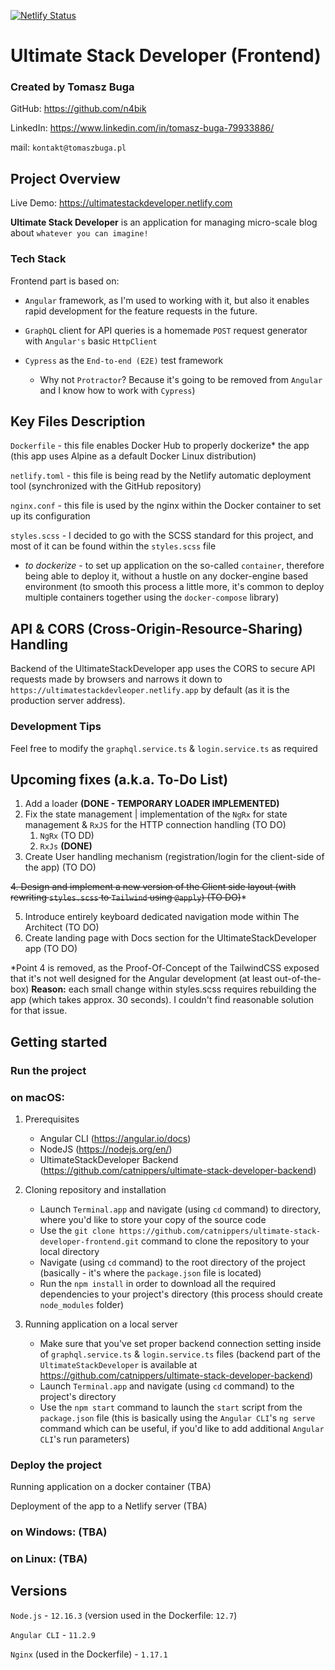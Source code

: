 [![Netlify Status](https://api.netlify.com/api/v1/badges/0526f760-0147-499b-b277-9d3c6b2fd32d/deploy-status)](https://app.netlify.com/sites/ultimatestackdeveloper/deploys)
# Ultimate Stack Developer (Frontend)
### Created by Tomasz Buga

GitHub: https://github.com/n4bik

LinkedIn: https://www.linkedin.com/in/tomasz-buga-79933886/

mail: `kontakt@tomaszbuga.pl`

## Project Overview
Live Demo: https://ultimatestackdeveloper.netlify.com

**Ultimate Stack Developer** is an application for managing micro-scale blog about `whatever you can imagine!`

### Tech Stack
Frontend part is based on:
- `Angular` framework, as I'm used to working with it, but also it
  enables rapid development for the feature requests in the future.

- `GraphQL` client for API queries is a homemade `POST` request generator with `Angular's` basic `HttpClient`

- `Cypress` as the `End-to-end (E2E)` test framework
    - Why not `Protractor`? Because it's going to be removed from `Angular` and I know how to work with `Cypress`)

## Key Files Description
`Dockerfile` - this file enables Docker Hub to properly dockerize* the app
(this app uses Alpine as a default Docker Linux distribution)

`netlify.toml` - this file is being read by the Netlify automatic deployment tool
(synchronized with the GitHub repository)

`nginx.conf` - this file is used by the nginx within the Docker container to set up
its configuration

`styles.scss` - I decided to go with the SCSS standard for this project, and most of it
can be found within the `styles.scss` file

* *to dockerize* - to set up application on the so-called `container`, therefore being able to deploy it, without a
  hustle on any docker-engine based environment (to smooth this process a little more, it's common to deploy
  multiple containers together using the `docker-compose` library)

## API & CORS (Cross-Origin-Resource-Sharing) Handling

Backend of the UltimateStackDeveloper app uses the CORS to secure API requests made by browsers and narrows it down
to `https://ultimatestackdevleoper.netlify.app` by default (as it is the production server address).

### Development Tips
Feel free to modify the `graphql.service.ts` & `login.service.ts` as required

## Upcoming fixes (a.k.a. To-Do List)
1. Add a loader **(DONE - TEMPORARY LOADER IMPLEMENTED)**
2. Fix the state management | implementation of the `NgRx` for state
   management & `RxJS` for the HTTP connection handling (TO DO)
    1. `NgRx` (TO DD)
    2. `RxJs` **(DONE)**
3. Create User handling mechanism (registration/login for the client-side of the app) (TO DO)

~~4. Design and implement a new version of the Client side layout (with rewriting `styles.scss` to `Tailwind` using `@apply`) (TO DO)~~*

5. Introduce entirely keyboard dedicated navigation mode within The Architect (TO DO)
6. Create landing page with Docs section for the UltimateStackDeveloper app (TO DO)

*Point 4 is removed, as the Proof-Of-Concept of the TailwindCSS exposed that it's not well designed for the Angular development (at least out-of-the-box) **Reason:** each small change within styles.scss requires rebuilding the app (which takes approx. 30 seconds). I couldn't find reasonable solution for that issue.

## Getting started
### Run the project
### on macOS:
1. Prerequisites
    - Angular CLI (https://angular.io/docs)
    - NodeJS (https://nodejs.org/en/)
    - UltimateStackDeveloper Backend (https://github.com/catnippers/ultimate-stack-developer-backend)
    

2. Cloning repository and installation
    - Launch `Terminal.app` and navigate (using `cd` command) to directory, where you'd like to store your copy of the source code
    - Use the `git clone https://github.com/catnippers/ultimate-stack-developer-frontend.git` command to clone the repository to your local directory
    - Navigate (using `cd` command) to the root directory of the project (basically - it's where the `package.json` file is located)
    - Run the `npm install` in order to download all the required dependencies to your project's directory (this process should create `node_modules` folder)

3. Running application on a local server
    - Make sure that you've set proper backend connection setting inside of `graphql.service.ts` & `login.service.ts` files (backend part of the `UltimateStackDeveloper` is available at https://github.com/catnippers/ultimate-stack-developer-backend)
    - Launch `Terminal.app` and navigate (using `cd` command) to the project's directory
    - Use the `npm start` command to launch the `start` script from the `package.json` file (this is basically using the `Angular CLI`'s `ng serve` command which can be useful, if you'd like to add additional `Angular CLI`'s run parameters)

### Deploy the project
Running application on a docker container (TBA)

Deployment of the app to a Netlify server (TBA)

### on Windows: (TBA)
### on Linux: (TBA)
## Versions
`Node.js` - `12.16.3` (version used in the Dockerfile: `12.7`)

`Angular CLI` - `11.2.9`

`Nginx` (used in the Dockerfile) - `1.17.1`



